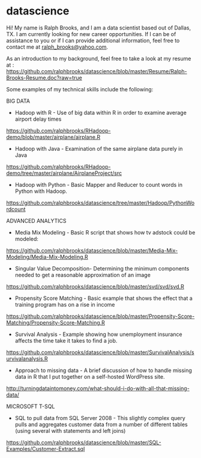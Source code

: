 datascience
===========

Hi!  My name is Ralph Brooks, and I am a data scientist based out of Dallas, TX. I am currently looking for new career opportunities. If I can be of assistance to you or if I can provide additional information, feel free to contact me at ralph_brooks@yahoo.com. 


As an introduction to my background, feel free to take a look at my resume at : https://github.com/ralphbrooks/datascience/blob/master/Resume/Ralph-Brooks-Resume.doc?raw=true


Some examples of my technical skills include the following: 

BIG DATA

* Hadoop with R - Use of big data within R in order to examine average airport delay times

https://github.com/ralphbrooks/RHadoop-demo/blob/master/airplane/airplane.R

* Hadoop with Java - Examination of the same airplane data purely in Java

https://github.com/ralphbrooks/RHadoop-demo/tree/master/airplane/AirplaneProject/src

* Hadoop with Python - Basic Mapper and Reducer to count words in Python with Hadoop.

https://github.com/ralphbrooks/datascience/tree/master/Hadoop/PythonWordcount


ADVANCED ANALYTICS

* Media Mix Modeling - Basic R script that shows how tv adstock could be modeled:

https://github.com/ralphbrooks/datascience/blob/master/Media-Mix-Modeling/Media-Mix-Modeling.R

* Singular Value Decomposition- Determining the minimum components needed to get a reasonable approximation of an image

https://github.com/ralphbrooks/datascience/blob/master/svd/svd/svd.R

* Propensity Score Matching - Basic example that shows the effect that a training program has on a rise in income

https://github.com/ralphbrooks/datascience/blob/master/Propensity-Score-Matching/Propensity-Score-Matching.R

* Survival Analysis - Example showing how unemployment insurance affects the time take it takes to find a job.

https://github.com/ralphbrooks/datascience/blob/master/SurvivalAnalysis/survivalanalysis.R

* Approach to missing data - A brief discussion of how to handle missing data in R that I put together on a self-hosted WordPress site.

http://turningdataintomoney.com/what-should-i-do-with-all-that-missing-data/

MICROSOFT T-SQL

* SQL to pull data from SQL Server 2008 - This slightly complex query pulls and aggregates customer data from a number of different tables (using several with statements and left joins)

https://github.com/ralphbrooks/datascience/blob/master/SQL-Examples/Customer-Extract.sql

